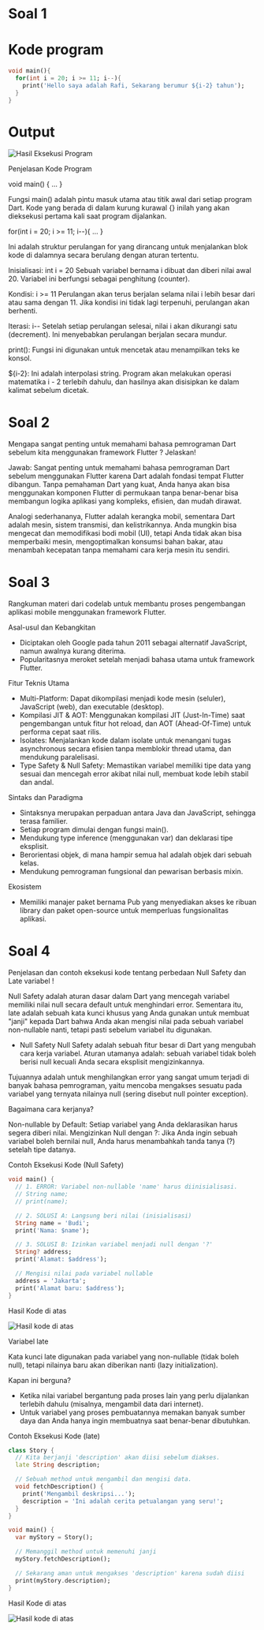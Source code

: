 # Soal 1
# Kode program

```dart
void main(){
  for(int i = 20; i >= 11; i--){
    print('Hello saya adalah Rafi, Sekarang berumur ${i-2} tahun');
  }
}
```

# Output
![Hasil Eksekusi Program](img/hasil-praktikum.png)

Penjelasan Kode Program

void main() { ... }

Fungsi main() adalah pintu masuk utama atau titik awal dari setiap program Dart. Kode yang berada di dalam kurung kurawal {} inilah yang akan dieksekusi pertama kali saat program dijalankan.

for(int i = 20; i >= 11; i--){ ... }

Ini adalah struktur perulangan for yang dirancang untuk menjalankan blok kode di dalamnya secara berulang dengan aturan tertentu.

Inisialisasi: int i = 20
Sebuah variabel bernama i dibuat dan diberi nilai awal 20. Variabel ini berfungsi sebagai penghitung (counter).

Kondisi: i >= 11
Perulangan akan terus berjalan selama nilai i lebih besar dari atau sama dengan 11. Jika kondisi ini tidak lagi terpenuhi, perulangan akan berhenti.

Iterasi: i--
Setelah setiap perulangan selesai, nilai i akan dikurangi satu (decrement). Ini menyebabkan perulangan berjalan secara mundur.

print(): Fungsi ini digunakan untuk mencetak atau menampilkan teks ke konsol.

${i-2}: Ini adalah interpolasi string. Program akan melakukan operasi matematika i - 2 terlebih dahulu, dan hasilnya akan disisipkan ke dalam kalimat sebelum dicetak.

# Soal 2
Mengapa sangat penting untuk memahami bahasa pemrograman Dart sebelum kita menggunakan framework Flutter ? Jelaskan!

Jawab: Sangat penting untuk memahami bahasa pemrograman Dart sebelum menggunakan Flutter karena Dart adalah fondasi tempat Flutter dibangun. Tanpa pemahaman Dart yang kuat, Anda hanya akan bisa menggunakan komponen Flutter di permukaan tanpa benar-benar bisa membangun logika aplikasi yang kompleks, efisien, dan mudah dirawat.

Analogi sederhananya, Flutter adalah kerangka mobil, sementara Dart adalah mesin, sistem transmisi, dan kelistrikannya. Anda mungkin bisa mengecat dan memodifikasi bodi mobil (UI), tetapi Anda tidak akan bisa memperbaiki mesin, mengoptimalkan konsumsi bahan bakar, atau menambah kecepatan tanpa memahami cara kerja mesin itu sendiri.

# Soal 3
Rangkuman materi dari codelab untuk membantu proses pengembangan aplikasi mobile menggunakan framework Flutter.

Asal-usul dan Kebangkitan
- Diciptakan oleh Google pada tahun 2011 sebagai alternatif JavaScript, namun awalnya kurang diterima.
- Popularitasnya meroket setelah menjadi bahasa utama untuk framework Flutter.

Fitur Teknis Utama
- Multi-Platform: Dapat dikompilasi menjadi kode mesin (seluler), JavaScript (web), dan executable (desktop).
- Kompilasi JIT & AOT: Menggunakan kompilasi JIT (Just-In-Time) saat pengembangan untuk fitur hot reload, dan AOT (Ahead-Of-Time) untuk performa cepat saat rilis.
- Isolates: Menjalankan kode dalam isolate untuk menangani tugas asynchronous secara efisien tanpa memblokir thread utama, dan mendukung paralelisasi.
- Type Safety & Null Safety: Memastikan variabel memiliki tipe data yang sesuai dan mencegah error akibat nilai null, membuat kode lebih stabil dan andal.

Sintaks dan Paradigma
- Sintaksnya merupakan perpaduan antara Java dan JavaScript, sehingga terasa familier.
- Setiap program dimulai dengan fungsi main().
- Mendukung type inference (menggunakan var) dan deklarasi tipe eksplisit.
- Berorientasi objek, di mana hampir semua hal adalah objek dari sebuah kelas.
- Mendukung pemrograman fungsional dan pewarisan berbasis mixin.

Ekosistem
- Memiliki manajer paket bernama Pub yang menyediakan akses ke ribuan library dan paket open-source untuk memperluas fungsionalitas aplikasi.

# Soal 4
Penjelasan dan contoh eksekusi kode tentang perbedaan Null Safety dan Late variabel !

Null Safety adalah aturan dasar dalam Dart yang mencegah variabel memiliki nilai null secara default untuk menghindari error. Sementara itu, late adalah sebuah kata kunci khusus yang Anda gunakan untuk membuat "janji" kepada Dart bahwa Anda akan mengisi nilai pada sebuah variabel non-nullable nanti, tetapi pasti sebelum variabel itu digunakan.
- Null Safety
Null Safety adalah sebuah fitur besar di Dart yang mengubah cara kerja variabel. Aturan utamanya adalah: sebuah variabel tidak boleh berisi null kecuali Anda secara eksplisit mengizinkannya.

Tujuannya adalah untuk menghilangkan error yang sangat umum terjadi di banyak bahasa pemrograman, yaitu mencoba mengakses sesuatu pada variabel yang ternyata nilainya null (sering disebut null pointer exception).

Bagaimana cara kerjanya?

Non-nullable by Default: Setiap variabel yang Anda deklarasikan harus segera diberi nilai.
Mengizinkan Null dengan ?: Jika Anda ingin sebuah variabel boleh bernilai null, Anda harus menambahkah tanda tanya (?) setelah tipe datanya.

Contoh Eksekusi Kode (Null Safety)

```dart
void main() {
  // 1. ERROR: Variabel non-nullable 'name' harus diinisialisasi.
  // String name;
  // print(name);

  // 2. SOLUSI A: Langsung beri nilai (inisialisasi)
  String name = 'Budi';
  print('Nama: $name');

  // 3. SOLUSI B: Izinkan variabel menjadi null dengan '?'
  String? address;
  print('Alamat: $address');

  // Mengisi nilai pada variabel nullable
  address = 'Jakarta';
  print('Alamat baru: $address');
}
```
Hasil Kode di atas

![Hasil kode di atas](img/soalno4-nullsafety.png)

Variabel late

Kata kunci late digunakan pada variabel yang non-nullable (tidak boleh null), tetapi nilainya baru akan diberikan nanti (lazy initialization).

Kapan ini berguna?
- Ketika nilai variabel bergantung pada proses lain yang perlu dijalankan terlebih dahulu (misalnya, mengambil data dari internet).
- Untuk variabel yang proses pembuatannya memakan banyak sumber daya dan Anda hanya ingin membuatnya saat benar-benar dibutuhkan.

Contoh Eksekusi Kode (late)
```dart
class Story {
  // Kita berjanji 'description' akan diisi sebelum diakses.
  late String description;

  // Sebuah method untuk mengambil dan mengisi data.
  void fetchDescription() {
    print('Mengambil deskripsi...');
    description = 'Ini adalah cerita petualangan yang seru!';
  }
}

void main() {
  var myStory = Story();

  // Memanggil method untuk memenuhi janji
  myStory.fetchDescription();

  // Sekarang aman untuk mengakses 'description' karena sudah diisi
  print(myStory.description);
}
```
Hasil Kode di atas

![Hasil kode di atas](img/soalno4-late.png)